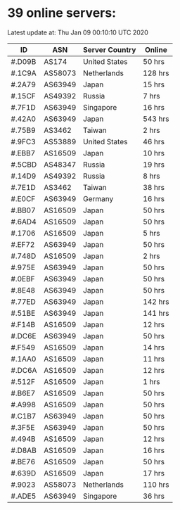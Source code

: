 # 39 online servers:

Latest update at: Thu Jan 09 00:10:10 UTC 2020

| ID | ASN | Server Country | Online |
| -- | --- | -------------- | ------ |
| #.D09B | AS174 | United States | 50 hrs |
| #.1C9A | AS58073 | Netherlands | 128 hrs |
| #.2A79 | AS63949 | Japan | 15 hrs |
| #.15CF | AS49392 | Russia | 7 hrs |
| #.7F1D | AS63949 | Singapore | 16 hrs |
| #.42A0 | AS63949 | Japan | 543 hrs |
| #.75B9 | AS3462 | Taiwan | 2 hrs |
| #.9FC3 | AS53889 | United States | 46 hrs |
| #.EBB7 | AS16509 | Japan | 10 hrs |
| #.5CBD | AS48347 | Russia | 19 hrs |
| #.14D9 | AS49392 | Russia | 8 hrs |
| #.7E1D | AS3462 | Taiwan | 38 hrs |
| #.E0CF | AS63949 | Germany | 16 hrs |
| #.BB07 | AS16509 | Japan | 50 hrs |
| #.6AD4 | AS16509 | Japan | 50 hrs |
| #.1706 | AS16509 | Japan | 5 hrs |
| #.EF72 | AS63949 | Japan | 50 hrs |
| #.748D | AS16509 | Japan | 2 hrs |
| #.975E | AS63949 | Japan | 50 hrs |
| #.0EBF | AS63949 | Japan | 50 hrs |
| #.8E48 | AS63949 | Japan | 50 hrs |
| #.77ED | AS63949 | Japan | 142 hrs |
| #.51BE | AS63949 | Japan | 141 hrs |
| #.F14B | AS16509 | Japan | 12 hrs |
| #.DC6E | AS63949 | Japan | 50 hrs |
| #.F549 | AS16509 | Japan | 14 hrs |
| #.1AA0 | AS16509 | Japan | 11 hrs |
| #.DC6A | AS16509 | Japan | 12 hrs |
| #.512F | AS16509 | Japan | 1 hrs |
| #.B6E7 | AS16509 | Japan | 50 hrs |
| #.A998 | AS16509 | Japan | 50 hrs |
| #.C1B7 | AS63949 | Japan | 50 hrs |
| #.3F5E | AS63949 | Japan | 50 hrs |
| #.494B | AS16509 | Japan | 12 hrs |
| #.D8AB | AS16509 | Japan | 16 hrs |
| #.BE76 | AS16509 | Japan | 50 hrs |
| #.639D | AS16509 | Japan | 17 hrs |
| #.9023 | AS58073 | Netherlands | 110 hrs |
| #.ADE5 | AS63949 | Singapore | 36 hrs |

